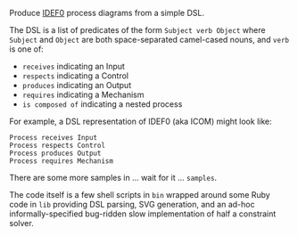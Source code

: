 Produce [IDEF0](https://en.wikipedia.org/wiki/IDEF0) process diagrams from a simple DSL.

The DSL is a list of predicates of the form `Subject verb Object` where `Subject` and `Object` are both space-separated camel-cased nouns, and `verb` is one of:

* `receives` indicating an Input
* `respects` indicating a Control
* `produces` indicating an Output
* `requires` indicating a Mechanism
* `is composed of` indicating a nested process

For example, a DSL representation of IDEF0 (aka ICOM) might look like:

```
Process receives Input
Process respects Control
Process produces Output
Process requires Mechanism
```

There are some more samples in ... wait for it ... `samples`.

The code itself is a few shell scripts in `bin` wrapped around some Ruby code in `lib` providing DSL parsing, SVG generation, and an ad-hoc informally-specified bug-ridden slow implementation of half a constraint solver.
